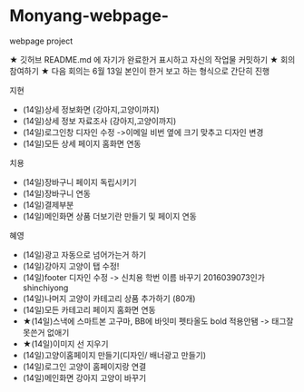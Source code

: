 # Monyang-webpage-
webpage project

★ 깃허브 README.md 에 자기가 완료한거 표시하고 자신의 작업물 커밋하기
★ 회의 참여하기
★ 다음 회의는 6월 13일 본인이 한거 보고 하는 형식으로 간단히 진행

지현
- (14일)상세 정보화면 (강아지,고양이까지)
- (14일)상세 정보 자료조사 (강아지,고양이까지)
- (14일)로그인창 디자인 수정 ->이메일 비번 옆에 크기 맞추고 디자인 변경
- (14일)모든 상세 페이지 홈화면 연동

치용
- (14일)장바구니 페이지 독립시키기
- (14일)장바구니 연동
- (14일)결제부분 
- (14일)메인화면 상품 더보기란 만들기 및 페이지 연동

혜영
- (14일)광고 자동으로 넘어가는거 하기
- (14일)강아지 고양이 탭 수정!
- (14일)footer 디자인 수정 -> 신치용 학번 이름 바꾸기 2016039073인가 shinchiyong 
- (14일)나머지 고양이 카테고리 상품 추가하기 (80개)
- (14일)모든 카테고리 페이지 홈화면 연동
- ★(14일)스낵에 스마트본 고구마, BB에 바잇미 펫타올도  bold 적용안됌 -> 태그잘못쓴거 없애기
- ★(14일)이미지 선 지우기
- (14일)고양이홈페이지 만들기(디자인/ 배너광고 만들기)
- (14일)로그인 고양이 홈페이지랑 연결
- (14일)메인화면 강아지 고양이 바꾸기
